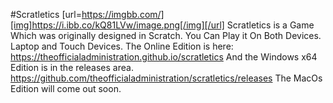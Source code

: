 #Scratletics
[url=https://imgbb.com/][img]https://i.ibb.co/kQ81LVw/image.png[/img][/url]
Scratletics is a Game Which was originally designed in Scratch. You Can Play it On Both Devices. Laptop and Touch Devices. The Online Edition is here: https://theofficialadministration.github.io/scratletics And the Windows x64 Edition is in the releases area. https://github.com/theofficialadministration/scratletics/releases The MacOs Edition will come out soon.
